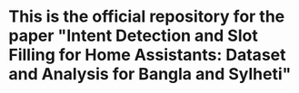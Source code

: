 # This is the official repository for the paper "Intent Detection and Slot Filling for Home Assistants: Dataset and Analysis for Bangla and Sylheti"